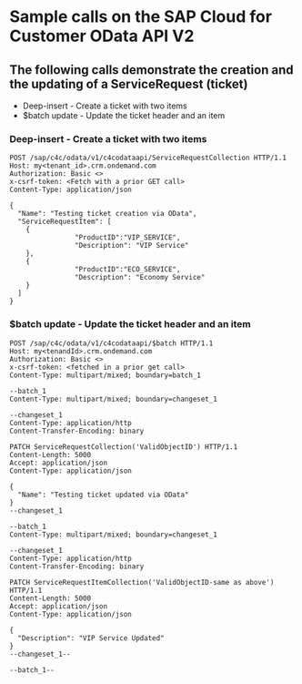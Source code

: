 # Sample calls on the SAP Cloud for Customer OData API V2
## The following calls demonstrate the creation and the updating of a ServiceRequest (ticket) 
* Deep-insert - Create a ticket with two items
* $batch update - Update the ticket header and an item
 
### Deep-insert - Create a ticket with two items

```
POST /sap/c4c/odata/v1/c4codataapi/ServiceRequestCollection HTTP/1.1
Host: my<tenant_id>.crm.ondemand.com
Authorization: Basic <>
x-csrf-token: <Fetch with a prior GET call>
Content-Type: application/json
 
{
  "Name": "Testing ticket creation via OData",
  "ServiceRequestItem": [
    {
                "ProductID":"VIP_SERVICE",
                "Description": "VIP Service"
    },
    {
                "ProductID":"ECO_SERVICE",
                "Description": "Economy Service"
    }
  ]
}
``` 
 
### $batch update - Update the ticket header and an item
```
POST /sap/c4c/odata/v1/c4codataapi/$batch HTTP/1.1
Host: my<tenandId>.crm.ondemand.com
Authorization: Basic <>
x-csrf-token: <fetched in a prior get call>
Content-Type: multipart/mixed; boundary=batch_1
 
--batch_1
Content-Type: multipart/mixed; boundary=changeset_1
 
--changeset_1
Content-Type: application/http
Content-Transfer-Encoding: binary
 
PATCH ServiceRequestCollection('ValidObjectID') HTTP/1.1
Content-Length: 5000
Accept: application/json
Content-Type: application/json
 
{
  "Name": "Testing ticket updated via OData"
}
--changeset_1
 
--batch_1
Content-Type: multipart/mixed; boundary=changeset_1
 
--changeset_1
Content-Type: application/http
Content-Transfer-Encoding: binary
 
PATCH ServiceRequestItemCollection('ValidObjectID-same as above') HTTP/1.1
Content-Length: 5000
Accept: application/json
Content-Type: application/json
 
{
  "Description": "VIP Service Updated"
}
--changeset_1--
 
--batch_1--
 ```
